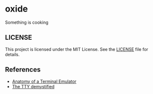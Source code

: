 # oxide

Something is cooking 

## LICENSE

This project is licensed under the MIT License. See the [LICENSE](LICENSE) file for details.

## References

- [Anatomy of a Terminal Emulator](https://poor.dev/blog/terminal-anatomy/)  
- [The TTY demystified](https://www.linusakesson.net/programming/tty/)
